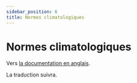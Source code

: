 ```yaml
---
sidebar_position: 6
title: Normes climatologiques
---
```


# Normes climatologiques

Vers [la documentation en anglais](https://opendatadocs.meteoswiss.ch/c-climate-data/c6-climate-normals).

La traduction suivra.
